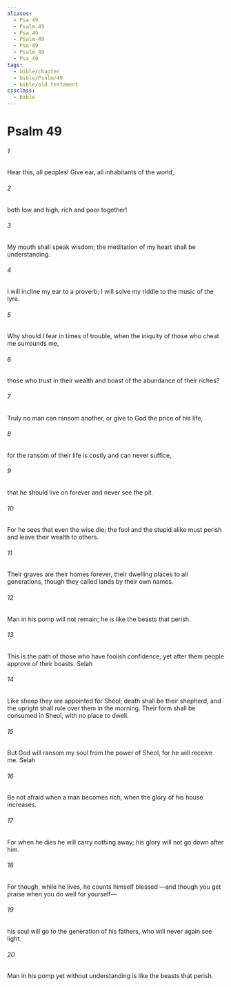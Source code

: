 ```yaml
---
aliases:
  - Psa 49
  - Psalm.49
  - Psa.49
  - Psalm-49
  - Psa-49
  - Psalm_49
  - Psa_49
tags:
  - bible/chapter
  - bible/Psalm/49
  - bible/old testament
cssclass:
  - bible
---
```


# Psalm 49

###### 1
Hear this, all peoples! Give ear, all inhabitants of the world,
###### 2
both low and high, rich and poor together!
###### 3
My mouth shall speak wisdom; the meditation of my heart shall be understanding.
###### 4
I will incline my ear to a proverb; I will solve my riddle to the music of the lyre.
###### 5
Why should I fear in times of trouble, when the iniquity of those who cheat me surrounds me,
###### 6
those who trust in their wealth and boast of the abundance of their riches?
###### 7
Truly no man can ransom another, or give to God the price of his life,
###### 8
for the ransom of their life is costly and can never suffice,
###### 9
that he should live on forever and never see the pit.
###### 10
For he sees that even the wise die; the fool and the stupid alike must perish and leave their wealth to others.
###### 11
Their graves are their homes forever, their dwelling places to all generations, though they called lands by their own names.
###### 12
Man in his pomp will not remain; he is like the beasts that perish.
###### 13
This is the path of those who have foolish confidence; yet after them people approve of their boasts. Selah
###### 14
Like sheep they are appointed for Sheol; death shall be their shepherd, and the upright shall rule over them in the morning. Their form shall be consumed in Sheol, with no place to dwell.
###### 15
But God will ransom my soul from the power of Sheol, for he will receive me. Selah
###### 16
Be not afraid when a man becomes rich, when the glory of his house increases.
###### 17
For when he dies he will carry nothing away; his glory will not go down after him.
###### 18
For though, while he lives, he counts himself blessed —and though you get praise when you do well for yourself—
###### 19
his soul will go to the generation of his fathers, who will never again see light.
###### 20
Man in his pomp yet without understanding is like the beasts that perish.


